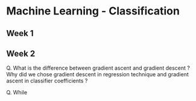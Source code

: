 # Machine Learning - Classification

## Week 1

## Week 2

Q. What is the difference between gradient ascent and gradient descent ?
Why did we chose gradient descent in regression technique and gradient ascent in classifier coefficients ?

Q. While 
